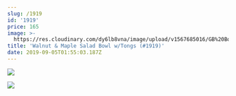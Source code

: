 ```yaml
---
slug: /1919
id: '1919'
price: 165
image: >-
  https://res.cloudinary.com/dy6lb8vna/image/upload/v1567685016/GB%20Bowlworks%20Gallery/1919_b.jpg
title: 'Walnut & Maple Salad Bowl w/Tongs (#1919)'
date: 2019-09-05T01:55:03.187Z
---
```

![](https://res.cloudinary.com/dy6lb8vna/image/upload/v1567685603/GB%20Bowlworks%20Gallery/1919_a.jpg)

![](https://res.cloudinary.com/dy6lb8vna/image/upload/v1567685737/GB%20Bowlworks%20Gallery/IMG_5627.jpg)
